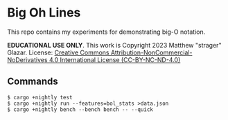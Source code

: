 # Big Oh Lines

This repo contains my experiments for demonstrating big-O notation.

**EDUCATIONAL USE ONLY**. This work is Copyright 2023 Matthew "strager" Glazar.
License: [Creative Commons Attribution-NonCommercial-NoDerivatives 4.0
International License (CC-BY-NC-ND-4.0)](LICENSE)

## Commands

    $ cargo +nightly test
    $ cargo +nightly run --features=bol_stats >data.json
    $ cargo +nightly bench --bench bench -- --quick
